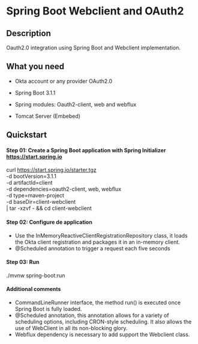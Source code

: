 Spring Boot Webclient and OAuth2
========================

## Description

Oauth2.0 integration using Spring Boot and Webclient implementation.

## What you need

* Okta account or any provider OAuth2.0

* Spring Boot 3.1.1

* Spring modules: Oauth2-client, web and webflux

* Tomcat Server (Embebed)

## Quickstart

#### Step 01: Create a Spring Boot application with Spring Initializer <https://start.spring.io>

curl https://start.spring.io/starter.tgz \
-d bootVersion=3.1.1 \
-d artifactId=client \
-d dependencies=oauth2-client, web, webflux \
-d type=maven-project \
-d baseDir=client-webclient \
| tar -xzvf - && cd client-webclient

#### Step 02: Configure de application

- Use the InMemoryReactiveClientRegistrationRepository class, it loads the Okta client registration and packages it in an in-memory client.
- @Scheduled annotation to trigger a request each five seconds

#### Step 03: Run

./mvnw spring-boot:run

#### Additional comments

- CommandLineRunner interface, the method run() is executed once Spring Boot is fully loaded.
- @Scheduled annotation, this annotation allows for a variety of scheduling options, including CRON-style scheduling. It also allows the use of WebClient in all its non-blocking glory.
- Webflux dependency is necessary to add support the Webclient class.